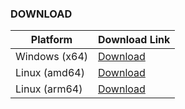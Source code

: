 ### DOWNLOAD
| Platform      | Download Link |
|---------------|---------------|
| Windows (x64) | [Download](https://github.com/chelaxian/FreeNetCalc/actions/runs/13061875659/artifacts/2513579101) |
| Linux (amd64) | [Download](https://github.com/chelaxian/FreeNetCalc/actions/runs/13061875659/artifacts/2513578589) |
| Linux (arm64) | [Download](https://github.com/chelaxian/FreeNetCalc/actions/runs/13061875659/artifacts/2513577718) |
